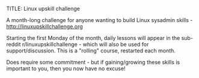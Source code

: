 TITLE: Linux upskill challenge

A month-long challenge for anyone wanting to build Linux sysadmin skills - http://linuxupskillchallenge.org

Starting the first Monday of the month, daily lessons will appear in the sub-reddit r/linuxupskillchallenge - which will also be used for support/discussion. This is a "rolling" course, restarted each month.

Does require some commitment - but if gaining/growing these skills is important to you, then you now have no excuse! 
